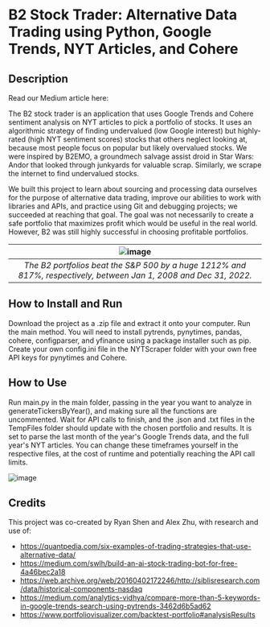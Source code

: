 # B2 Stock Trader: Alternative Data Trading using Python, Google Trends, NYT Articles, and Cohere

## Description
Read our Medium article here: 

The B2 stock trader is an application that uses Google Trends and Cohere sentiment analysis on NYT articles to pick a portfolio of stocks. It uses an algorithmic strategy of finding undervalued (low Google interest) but highly-rated (high NYT sentiment scores) stocks that others neglect looking at, because most people focus on popular but likely overvalued stocks. We were inspired by B2EMO, a groundmech salvage assist droid in Star Wars: Andor that looked through junkyards for valuable scrap. Similarly, we scrape the internet to find undervalued stocks.

We built this project to learn about sourcing and processing data ourselves for the purpose of alternative data trading, improve our abilities to work with libraries and APIs, and practice using Git and debugging projects; we succeeded at reaching that goal. The goal was not necessarily to create a safe portfolio that maximizes profit which would be useful in the real world. However, B2 was still highly successful in choosing profitable portfolios.

| ![image](https://user-images.githubusercontent.com/87958079/211218481-c3b136f9-3788-4bc7-a046-4bbe5a443c8c.png) |
|:--:| 
| *The B2 portfolios beat the S&P 500 by a huge 1212% and 817%, respectively, between Jan 1, 2008 and Dec 31, 2022.* |

## How to Install and Run
Download the project as a .zip file and extract it onto your computer. Run the main method. You will need to install pytrends, pynytimes, pandas, cohere, configparser, and yfinance using a package installer such as pip. Create your own config.ini file in the NYTScraper folder with your own free API keys for pynytimes and Cohere.

## How to Use
Run main.py in the main folder, passing in the year you want to analyze in generateTickersByYear(), and making sure all the functions are uncommented. Wait for API calls to finish, and the .json and .txt files in the TempFiles folder should update with the chosen portfolio and results. It is set to parse the last month of the year's Google Trends data, and the full year's NYT articles. You can change these timeframes yourself in the respective files, at the cost of runtime and potentially reaching the API call limits.

![image](https://user-images.githubusercontent.com/87958079/211220314-a8b43d26-99cc-4045-bac1-b80860ec39a1.png)

## Credits
This project was co-created by Ryan Shen and Alex Zhu, with research and use of:
- https://quantpedia.com/six-examples-of-trading-strategies-that-use-alternative-data/
- https://medium.com/swlh/build-an-ai-stock-trading-bot-for-free-4a46bec2a18
- https://web.archive.org/web/20160402172246/http://siblisresearch.com/data/historical-components-nasdaq 
- https://medium.com/analytics-vidhya/compare-more-than-5-keywords-in-google-trends-search-using-pytrends-3462d6b5ad62
- https://www.portfoliovisualizer.com/backtest-portfolio#analysisResults
